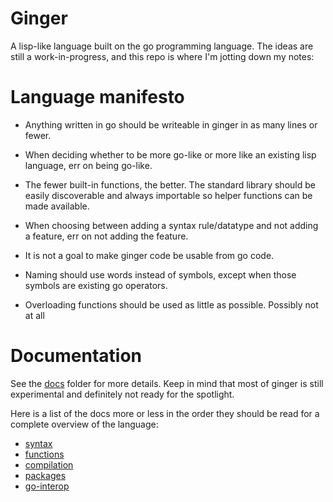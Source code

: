 # Ginger

A lisp-like language built on the go programming language. The ideas are still a
work-in-progress, and this repo is where I'm jotting down my notes:

# Language manifesto

* Anything written in go should be writeable in ginger in as many lines or
  fewer.

* When deciding whether to be more go-like or more like an existing lisp
  language, err on being go-like.

* The fewer built-in functions, the better. The standard library should be
  easily discoverable and always importable so helper functions can be made
  available.

* When choosing between adding a syntax rule/datatype and not adding a feature,
  err on not adding the feature.

* It is not a goal to make ginger code be usable from go code.

* Naming should use words instead of symbols, except when those symbols are
  existing go operators.

* Overloading functions should be used as little as possible. Possibly not at
  all

# Documentation

See the [docs](/docs) folder for more details. Keep in mind that most of ginger
is still experimental and definitely not ready for the spotlight.

Here is a list of the docs more or less in the order they should be read for a
complete overview of the language:

* [syntax](/docs/syntax.md)
* [functions](/docs/functions.md)
* [compilation](/docs/compilation.md)
* [packages](/docs/packages.md)
* [go-interop](/docs/go-interop.md)
